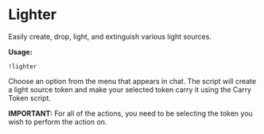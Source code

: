 # Lighter

Easily create, drop, light, and extinguish various light sources.

**Usage:**

```
!lighter
```

Choose an option from the menu that appears in chat. The script will create a light source token and make your selected token carry it using the Carry Token script.

**IMPORTANT:** For all of the actions, you need to be selecting the token you wish to perform the action on.
